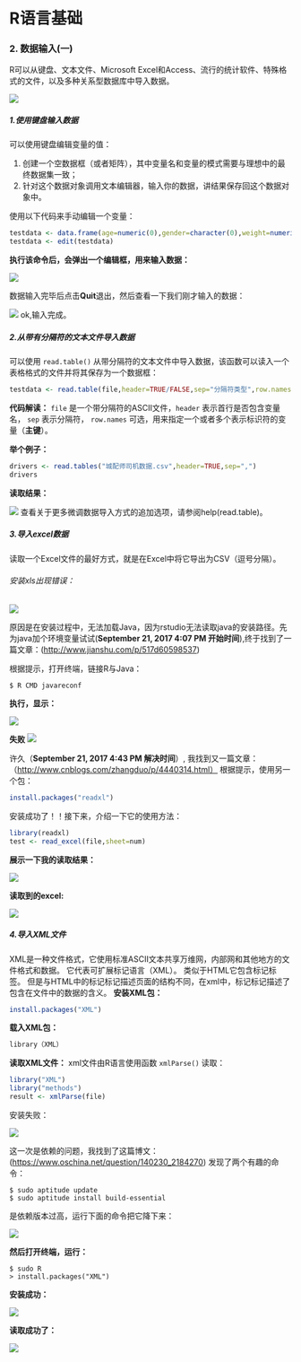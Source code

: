 # R语言基础
### 2. 数据输入(一)
R可以从键盘、文本文件、Microsoft Excel和Access、流行的统计软件、特殊格式的文件，以及多种关系型数据库中导入数据。

![](001.png)

##### 1.使用键盘输入数据

可以使用键盘编辑变量的值：
1. 创建一个空数据框（或者矩阵），其中变量名和变量的模式需要与理想中的最终数据集一致；
2. 针对这个数据对象调用文本编辑器，输入你的数据，讲结果保存回这个数据对象中。

使用以下代码来手动编辑一个变量：
```R
testdata <- data.frame(age=numeric(0),gender=character(0),weight=numeric(0))
testdata <- edit(testdata)
```
**执行该命令后，会弹出一个编辑框，用来输入数据：**

![](002.png)

数据输入完毕后点击**Quit**退出，然后查看一下我们刚才输入的数据：

![](003.png)
ok,输入完成。

##### 2.从带有分隔符的文本文件导入数据
可以使用 ```read.table()``` 从带分隔符的文本文件中导入数据，该函数可以读入一个表格格式的文件并将其保存为一个数据框：
```R
testdata <- read.table(file,header=TRUE/FALSE,sep="分隔符类型",row.names="name")
```
**代码解读：** ```file``` 是一个带分隔符的ASCII文件，```header``` 表示首行是否包含变量名， ```sep``` 表示分隔符， ```row.names``` 可选，用来指定一个或者多个表示标识符的变量（**主键**）。

**举个例子：**
```R
drivers <- read.tables("城配师司机数据.csv",header=TRUE,sep=",")
drivers
```
**读取结果：**

![](004.png)
查看关于更多微调数据导入方式的追加选项，请参阅help(read.table)。

##### 3.导入excel数据
读取一个Excel文件的最好方式，就是在Excel中将它导出为CSV（逗号分隔）。
###### 安装xls出现错误：

![](005.png)

原因是在安装过程中，无法加载Java，因为rstudio无法读取java的安装路径。先为java加个环境变量试试(**September 21, 2017 4:07 PM 开始时间**),终于找到了一篇文章：(http://www.jianshu.com/p/517d60598537)

根据提示，打开终端，链接R与Java：
```
$ R CMD javareconf
```
**执行，显示：**

![](006.png)

**失败**
![](007.png)

许久（**September 21, 2017 4:43 PM 解决时间**）,
我找到又一篇文章：（http://www.cnblogs.com/zhangduo/p/4440314.html）
根据提示，使用另一个包：
```R
install.packages("readxl")
```
安装成功了！！接下来，介绍一下它的使用方法：
```R
library(readxl)
test <- read_excel(file,sheet=num)
```
**展示一下我的读取结果：**

![](008.png)

**读取到的excel:**

![](009.png)

##### 4.导入XML文件
XML是一种文件格式，它使用标准ASCII文本共享万维网，内部网和其他地方的文件格式和数据。 它代表可扩展标记语言（XML）。 类似于HTML它包含标记标签。 但是与HTML中的标记标记描述页面的结构不同，在xml中，标记标记描述了包含在文件中的数据的含义。
**安装XML包：**
```R
install.packages("XML")
```
**载入XML包：**
```R
library（XML）
```
**读取XML文件：**
xml文件由R语言使用函数 ```xmlParse()``` 读取：
```R
library("XML")
library("methods")
result <- xmlParse(file)
```
安装失败：

![](010.png)

这一次是依赖的问题，我找到了这篇博文：(https://www.oschina.net/question/140230_2184270)
发现了两个有趣的命令：
```
$ sudo aptitude update 
$ sudo aptitude install build-essential
```
是依赖版本过高，运行下面的命令把它降下来：

![](011.png)

**然后打开终端，运行：**
```
$ sudo R
> install.packages("XML")
```
**安装成功：**

![](012.png)

**读取成功了：**

![](013.png)

